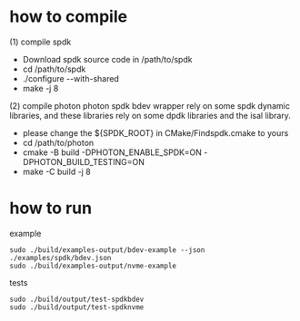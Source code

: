 # how to compile
(1) compile spdk
- Download spdk source code in /path/to/spdk
- cd /path/to/spdk
- ./configure --with-shared
- make -j 8

(2) compile photon
photon spdk bdev wrapper rely on some spdk dynamic libraries, and these libraries rely on some dpdk libraries and the isal library.
- please change the ${SPDK_ROOT} in CMake/Findspdk.cmake to yours
- cd /path/to/photon
- cmake -B build -DPHOTON_ENABLE_SPDK=ON -DPHOTON_BUILD_TESTING=ON
- make -C build -j 8

# how to run
example
``` shell
sudo ./build/examples-output/bdev-example --json ./examples/spdk/bdev.json
sudo ./build/examples-output/nvme-example
```
tests
``` shell
sudo ./build/output/test-spdkbdev
sudo ./build/output/test-spdknvme
```